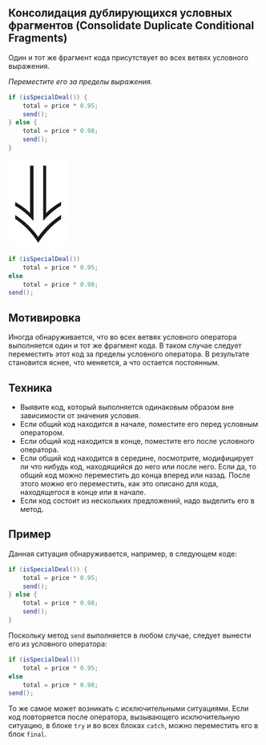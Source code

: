 ## Консолидация дублирующихся условных фрагментов (Consolidate Duplicate Conditional Fragments)

Один и тот же фрагмент кода присутствует во всех ветвях условного выражения.

_Переместите его за пределы выражения._

```java
if (isSpecialDeal()) {
    total = price * 0.95;
    send();
} else {
    total = price * 0.98;
    send();
}
```

![alt tag](/images/arrow.jpg)

```java
if (isSpecialDeal())
    total = price * 0.95;
else
    total = price * 0.98;
send();
```

## Мотивировка

Иногда обнаруживается, что во всех ветвях условного оператора выполняется один и тот же фрагмент кода. В таком случае следует переместить этот код за пределы условного оператора. В результате становится яснее, что меняется, а что остается постоянным.

## Техника

* Выявите код, который выполняется одинаковым образом вне зависимости от значения условия.
* Если общий код находится в начале, поместите его перед условным оператором.
* Если общий код находится в конце, поместите его после условного оператора.
* Если общий код находится в середине, посмотрите, модифицирует ли что нибудь код, находящийся до него или после него. Если да, то общий код можно переместить до конца вперед или назад. После этого можно его переместить, как это описано для кода, находящегося в конце или в начале.
* Если код состоит из нескольких предложений, надо выделить его в метод.

## Пример

Данная ситуация обнаруживается, например, в следующем коде:

```java
if (isSpecialDeal()) {
    total = price * 0.95;
    send();
} else {
    total = price * 0.98;
    send();
}
```

Поскольку метод `send` выполняется в любом случае, следует вынести его из условного оператора:

```java
if (isSpecialDeal())
    total = price * 0.95;
else
    total = price * 0.98;
send();
```

То же самое может возникать с исключительными ситуациями. Если код повторяется после оператора, вызывающего исключительную ситуацию, в блоке `try` и во всех блоках `catch`, можно переместить его в блок `final`.
